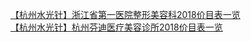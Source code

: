   
[【杭州水光针】浙江省第一医院整形美容科2018价目表一览](http://www.dianyue.me/archives/153/5vv859zznw1dvfur/)  
[【杭州水光针】杭州芬迪医疗美容诊所2018价目表一览](http://www.dianyue.me/archives/153/hsd8mnfzb9a3owte/)